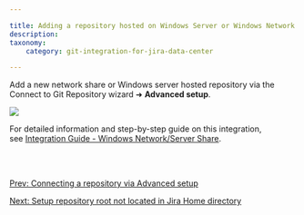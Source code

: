```yaml
---

title: Adding a repository hosted on Windows Server or Windows Network share
description:
taxonomy:
    category: git-integration-for-jira-data-center

---
```


<!-- setting up repo -->

Add a new network share or Windows server hosted repository via the Connect to Git Repository wizard ➜ **Advanced setup**.

![](/wp-content/uploads/gij-gitserver-adding-network-share-01.png)

For detailed information and step-by-step guide on this integration, see [Integration Guide - Windows Network/Server Share](/git-integration-for-jira-data-center/windows-network-server-share-gij-self-managed).

<br>
<br>

[Prev: Connecting a repository via Advanced setup](/git-integration-for-jira-data-center/connecting-a-repository-via-advanced-setup-gij-self-managed)

[Next: Setup repository root not located in Jira Home directory](/git-integration-for-jira-data-center/setup-repository-root-not-located-in-Jira-Home-directory-gij-self-managed)

